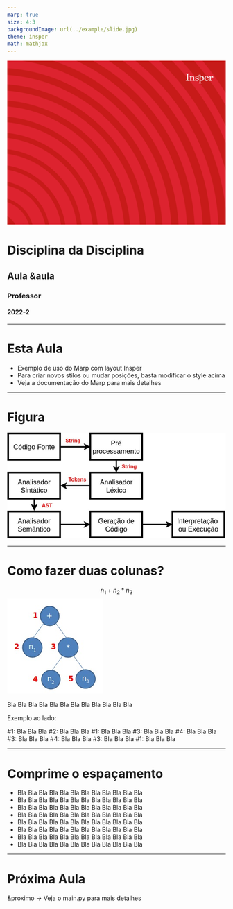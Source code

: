 ```yaml
--- 
marp: true
size: 4:3
backgroundImage: url(../example/slide.jpg)
theme: insper
math: mathjax
---
```


![bg](../example/first.png)

<!-- _class: first -->

# Disciplina da Disciplina
## Aula &aula
### Professor
#### 2022-2

---

# Esta Aula

* Exemplo de uso do Marp com layout Insper
* Para criar novos stilos ou mudar posições, basta modificar o style acima
* Veja a documentação do Marp para mais detalhes

---

# Figura

![center](../example/compiler.jpeg)

---

<!-- _class: double -->

# Como fazer duas colunas?

$$ n_1 + n_2 * n_3 $$
![center](../example/astexemp3.jpeg)

Bla Bla Bla Bla Bla Bla Bla Bla Bla Bla Bla Bla

Exemplo ao lado:

#1: Bla Bla Bla 
#2: Bla Bla Bla
#1: Bla Bla Bla
#3: Bla Bla Bla
#4: Bla Bla Bla
#3: Bla Bla Bla
#4: Bla Bla Bla
#3: Bla Bla Bla
#1: Bla Bla Bla

---

<!-- _class: narrow -->

# Comprime o espaçamento

* Bla Bla Bla Bla Bla Bla Bla Bla Bla Bla Bla Bla
* Bla Bla Bla Bla Bla Bla Bla Bla Bla Bla Bla Bla
* Bla Bla Bla Bla Bla Bla Bla Bla Bla Bla Bla Bla
* Bla Bla Bla Bla Bla Bla Bla Bla Bla Bla Bla Bla
* Bla Bla Bla Bla Bla Bla Bla Bla Bla Bla Bla Bla
* Bla Bla Bla Bla Bla Bla Bla Bla Bla Bla Bla Bla
* Bla Bla Bla Bla Bla Bla Bla Bla Bla Bla Bla Bla
* Bla Bla Bla Bla Bla Bla Bla Bla Bla Bla Bla Bla

---

# Próxima Aula

&proximo -> Veja o main.py para mais detalhes